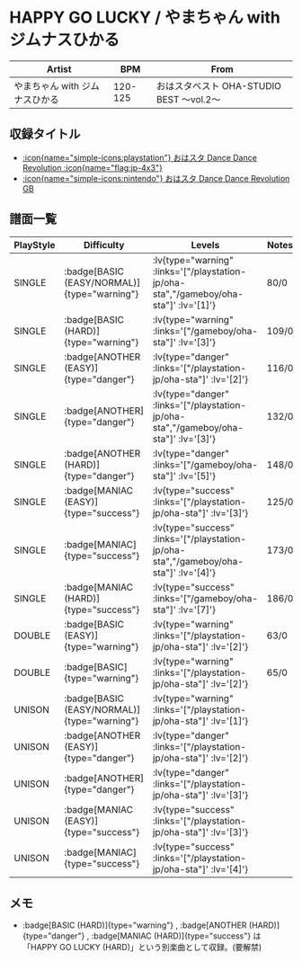 # HAPPY GO LUCKY / やまちゃん with ジムナスひかる

|Artist|BPM|From|
|------|---|----|
|やまちゃん with ジムナスひかる|120-125|おはスタベスト OHA-STUDIO BEST ～vol.2～|

## 収録タイトル

- [ :icon{name="simple-icons:playstation"} おはスタ Dance Dance Revolution :icon{name="flag:jp-4x3"} ](/playstation-jp/oha-sta)
- [ :icon{name="simple-icons:nintendo"} おはスタ Dance Dance Revolution GB](/gameboy/oha-sta)

## 譜面一覧

|PlayStyle|Difficulty|Levels|Notes|Movie|
|---------|----------|------|-----|-----|
|SINGLE| :badge[BASIC (EASY/NORMAL)]{type="warning"} | :lv{type="warning" :links='["/playstation-jp/oha-sta","/gameboy/oha-sta"]' :lv='[1]'} |80/0||
|SINGLE| :badge[BASIC (HARD)]{type="warning"} | :lv{type="warning" :links='["/gameboy/oha-sta"]' :lv='[3]'} |109/0||
|SINGLE| :badge[ANOTHER (EASY)]{type="danger"} | :lv{type="danger" :links='["/playstation-jp/oha-sta"]' :lv='[2]'} |116/0||
|SINGLE| :badge[ANOTHER]{type="danger"} | :lv{type="danger" :links='["/playstation-jp/oha-sta","/gameboy/oha-sta"]' :lv='[3]'} |132/0||
|SINGLE| :badge[ANOTHER (HARD)]{type="danger"} | :lv{type="danger" :links='["/gameboy/oha-sta"]' :lv='[5]'} |148/0||
|SINGLE| :badge[MANIAC (EASY)]{type="success"} | :lv{type="success" :links='["/playstation-jp/oha-sta"]' :lv='[3]'} |125/0||
|SINGLE| :badge[MANIAC]{type="success"} | :lv{type="success" :links='["/playstation-jp/oha-sta","/gameboy/oha-sta"]' :lv='[4]'} |173/0||
|SINGLE| :badge[MANIAC (HARD)]{type="success"} | :lv{type="success" :links='["/gameboy/oha-sta"]' :lv='[7]'} |186/0||
|DOUBLE| :badge[BASIC (EASY)]{type="warning"} | :lv{type="warning" :links='["/playstation-jp/oha-sta"]' :lv='[2]'} |63/0||
|DOUBLE| :badge[BASIC]{type="warning"} | :lv{type="warning" :links='["/playstation-jp/oha-sta"]' :lv='[2]'} |65/0||
|UNISON| :badge[BASIC (EASY/NORMAL)]{type="warning"} | :lv{type="warning" :links='["/playstation-jp/oha-sta"]' :lv='[1]'} |||
|UNISON| :badge[ANOTHER (EASY)]{type="danger"} | :lv{type="danger" :links='["/playstation-jp/oha-sta"]' :lv='[2]'} |||
|UNISON| :badge[ANOTHER]{type="danger"} | :lv{type="danger" :links='["/playstation-jp/oha-sta"]' :lv='[3]'} |||
|UNISON| :badge[MANIAC (EASY)]{type="success"} | :lv{type="success" :links='["/playstation-jp/oha-sta"]' :lv='[3]'} |||
|UNISON| :badge[MANIAC]{type="success"} | :lv{type="success" :links='["/playstation-jp/oha-sta"]' :lv='[4]'} |||

## メモ

- :badge[BASIC (HARD)]{type="warning"} , :badge[ANOTHER (HARD)]{type="danger"} , :badge[MANIAC (HARD)]{type="success"} は「HAPPY GO LUCKY (HARD)」という別楽曲として収録。(要解禁)
